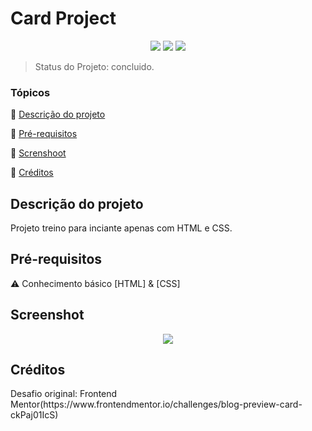 <h1>Card Project</h1> 

<p align="center">
  <img src="https://img.shields.io/badge/Visual%20Studio%20Code-0078d7.svg?style=for-the-badge&logo=visual-studio-code&logoColor=white"/>
  <img src="https://img.shields.io/badge/css3-%231572B6.svg?style=for-the-badge&logo=css3&logoColor=white"/>
  <img src="https://img.shields.io/badge/html5-%23E34F26.svg?style=for-the-badge&logo=html5&logoColor=white)"/>
</p>

> Status do Projeto: concluido.

### Tópicos 

:small_blue_diamond: [Descrição do projeto](#descrição-do-projeto)

:small_blue_diamond: [Pré-requisitos](#pré-requisitos)

:small_blue_diamond: [Screnshoot](#screenshot)

:small_blue_diamond: [Créditos](#créditos)


## Descrição do projeto 

<p align="justify">
  Projeto treino para inciante apenas com HTML e CSS.
</p>

## Pré-requisitos

:warning: Conhecimento básico [HTML] & [CSS]

## Screenshot

<p align="center">
  <img src="https://i.ibb.co/j6ygj1Z/Captura-de-tela-2024-01-06-181333.png"/>
</p>

## Créditos

<p aling="justify"> Desafio original: Frontend Mentor(https://www.frontendmentor.io/challenges/blog-preview-card-ckPaj01IcS)

